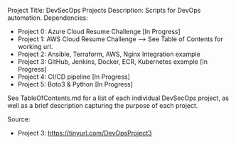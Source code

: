 Project Title: DevSecOps Projects
Description: Scripts for DevOps automation.
Dependencies: 
- Project 0: Azure Cloud Resume Challenge [In Progress]
- Project 1: AWS Cloud Resume Challenge --> See Table of Contents for working url.
- Project 2: Ansible, Terraform, AWS, Nginx Integration example
- Project 3: GitHub, Jenkins, Docker, ECR, Kubernetes example [In Progress]
- Project 4: CI/CD pipeline [In Progress]
- Project 5: Boto3 & Python [In Progress]

See TableOfContents.md for a list of each individual DevSecOps project, as well as a brief description capturing the purpose of each project.

Source:
- Project 3: https://tinyurl.com/DevOpsProject3
